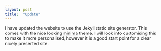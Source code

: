 ```yaml
---
layout: post
title:  "Update"
---
```

I have updated the website to use the Jekyll static site generator. This comes with the nice looking [minima](https://github.com/jekyll/minima) theme. I will look into customising this to make it more personalised, however it is a good start point for a clear nicely presented site.
